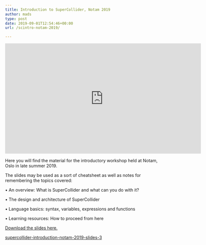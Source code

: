 ```yaml
---
title: Introduction to SuperCollider, Notam 2019
author: mads
type: post
date: 2019-09-01T12:54:46+00:00
url: /scintro-notam-2019/

---
```

<iframe title="Introduction to SuperCollider, Notam 2019" width="640" height="360" src="https://www.youtube.com/embed/RI7ZmTIRBYY?feature=oembed" frameborder="0" allow="accelerometer; autoplay; encrypted-media; gyroscope; picture-in-picture" allowfullscreen></iframe>

Here you will find the material for the introductory workshop held at Notam, Oslo in late summer 2019.

The slides may be used as a sort of cheatsheet as well as notes for remembering the topics covered:

• An overview: What is SuperCollider and what can you do with it?
  
• The design and architecture of SuperCollider
  
• Language basics: syntax, variables, expressions and functions
  
• Learning resources: How to proceed from here

[Download the slides here.][1]

<a href="https://www.madskjeldgaard.dk/wp-content/uploads/2019/09/supercollider-introduction-notam-2019-slides-3.pdf" class="pdfemb-viewer" style="" data-width="max" data-height="max"  data-toolbar="bottom" data-toolbar-fixed="off">supercollider-introduction-notam-2019-slides-3<br /></a>

 [1]: https://www.madskjeldgaard.dk/wp-content/uploads/2019/09/supercollider-introduction-notam-2019-slides-3.pdf
